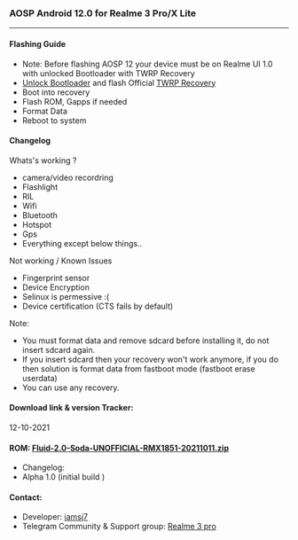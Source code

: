 ### AOSP Android 12.0 for Realme 3 Pro/X Lite

--------

#### Flashing Guide

* Note: Before flashing AOSP 12 your device must be on Realme UI 1.0 with unlocked Bootloader with TWRP Recovery
* [Unlock Bootloader](https://forum.xda-developers.com/t/guide-how-to-unlock-bootloader-install-twrp-gsi-and-magisk.3938845/) and flash Official [TWRP Recovery](https://dl.twrp.me/RMX1851/)
* Boot into recovery 
* Flash ROM, Gapps if needed
* Format Data
* Reboot to system

#### Changelog
Whats's working ?
* camera/video recordring 
* Flashlight 
* RIL
* Wifi
* Bluetooth
* Hotspot
* Gps
* Everything except below things..

Not working / Known Issues
* Fingerprint sensor
* Device Encryption
* Selinux is permessive :(
*  Device certification (CTS fails by default)

Note:
* You must format data and remove sdcard before installing it, do not insert sdcard again.
* If you insert sdcard then your recovery won't work anymore, if you do then solution is format data from fastboot mode (fastboot erase userdata)
* You can use any recovery.

#### Download link & version Tracker:
12-10-2021
#### ROM: [Fluid-2.0-Soda-UNOFFICIAL-RMX1851-20211011.zip](https://drive.google.com/file/d/1NR2ZtVK2dI2a03WD7V14Ab7K3T2Xkdx-/view?usp=sharing)
* Changelog: 
* Alpha 1.0 (initial build )

#### Contact:
* Developer: [iamsj7](https://t.me/iamsj7)
* Telegram Community & Support group: [Realme 3 pro](https://t.me/Realme3Pros)
